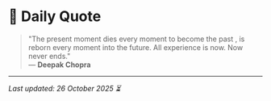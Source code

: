 # 📜 Daily Quote

> "The present moment dies every moment to become the past , is reborn every moment into the future. All experience is now. Now never ends."  
> — **Deepak Chopra**

---

_Last updated: 26 October 2025 ⏳_
